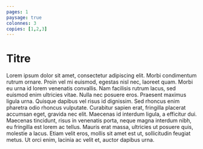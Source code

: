 ```yaml
---
pages: 1
paysage: true
colonnes: 3
copies: [1,2,3]
---
```


# Titre

Lorem ipsum dolor sit amet, consectetur adipiscing elit. Morbi condimentum rutrum ornare. Proin vel mi euismod, egestas nisl nec, laoreet quam. Morbi eu urna id lorem venenatis convallis. Nam facilisis rutrum lacus, sed euismod enim ultricies vitae. Nulla nec posuere eros. Praesent maximus ligula urna. Quisque dapibus vel risus id dignissim. Sed rhoncus enim pharetra odio rhoncus vulputate. Curabitur sapien erat, fringilla placerat accumsan eget, gravida nec elit. Maecenas id interdum ligula, a efficitur dui. Maecenas tincidunt, risus in venenatis porta, neque magna interdum nibh, eu fringilla est lorem ac tellus. Mauris erat massa, ultricies ut posuere quis, molestie a lacus. Etiam velit eros, mollis sit amet est ut, sollicitudin feugiat metus. Ut orci enim, lacinia ac velit et, auctor dapibus urna.
